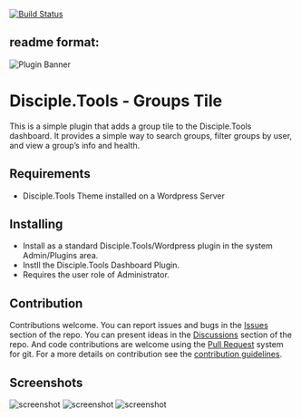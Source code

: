 [![Build Status](https://travis-ci.com/inthecodezone/disciple-tools-groups-tile.svg?branch=master)](https://travis-ci.com/inthecodezone/disciple-tools-groups-tile)

## readme format:

![Plugin Banner](https://raw.githubusercontent.com/thecodezone/disciple-tools-groups-tile/main/documentation/banner.png)

# Disciple.Tools - Groups Tile

This is a simple plugin that adds a group tile to the Disciple.Tools dashboard. It provides a simple way to search groups, filter groups by user, and view a group’s info and health.

## Requirements

- Disciple.Tools Theme installed on a Wordpress Server

## Installing

- Install as a standard Disciple.Tools/Wordpress plugin in the system Admin/Plugins area.
- Instll the Disciple.Tools Dashboard Plugin.
- Requires the user role of Administrator.

## Contribution

Contributions welcome. You can report issues and bugs in the
[Issues](https://github.com/DiscipleTools/disciple-tools-groups-tile/issues) section of the repo. You can present ideas
in the [Discussions](https://github.com/DiscipleTools/disciple-tools-groups-tile/discussions) section of the repo. And
code contributions are welcome using the [Pull Request](https://github.com/DiscipleTools/disciple-tools-groups-tile/pulls)
system for git. For a more details on contribution see the
[contribution guidelines](https://github.com/DiscipleTools/disciple-tools-groups-tile/blob/master/CONTRIBUTING.md).


## Screenshots

![screenshot](https://raw.githubusercontent.com/thecodezone/disciple-tools-groups-tile/main/documentation/screenshot_1.png)
![screenshot](https://raw.githubusercontent.com/thecodezone/disciple-tools-groups-tile/main/documentation/screenshot_2.png)
![screenshot](https://raw.githubusercontent.com/thecodezone/disciple-tools-groups-tile/main/documentation/screenshot_3.png)
